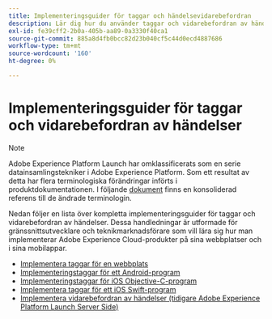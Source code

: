```yaml
---
title: Implementeringsguider för taggar och händelsevidarebefordran
description: Lär dig hur du använder taggar och vidarebefordran av händelser för att implementera Adobe Experience Cloud-produkter på dina webbplatser och i dina mobilappar.
exl-id: fe39cff2-2b0a-405b-aa89-0a3330f40ca1
source-git-commit: 885a8d4fb0bcc82d23b040cf5c44d0ecd4887686
workflow-type: tm+mt
source-wordcount: '160'
ht-degree: 0%

---
```


# Implementeringsguider för taggar och vidarebefordran av händelser

>[!NOTE]
>
>Adobe Experience Platform Launch har omklassificerats som en serie datainsamlingstekniker i Adobe Experience Platform. Som ett resultat av detta har flera terminologiska förändringar införts i produktdokumentationen. I följande [dokument](../term-updates.md) finns en konsoliderad referens till de ändrade terminologin.

Nedan följer en lista över kompletta implementeringsguider för taggar och vidarebefordran av händelser. Dessa handledningar är utformade för gränssnittsutvecklare och teknikmarknadsförare som vill lära sig hur man implementerar Adobe Experience Cloud-produkter på sina webbplatser och i sina mobilappar.

* [Implementera taggar för en webbplats](https://experienceleague.adobe.com/docs/platform-learn/implement-in-websites/overview.html)
* [Implementeringstaggar för ett Android-program](https://experienceleague.adobe.com/docs/platform-learn/implement-in-mobile-android-apps/overview.html)
* [Implementeringstaggar för iOS Objective-C-program](https://experienceleague.adobe.com/docs/platform-learn/implement-in-mobile-ios-objective-c-apps/overview.html)
* [Implementera taggar för ett iOS Swift-program](https://experienceleague.adobe.com/docs/platform-learn/implement-in-mobile-ios-swift-apps/overview.html)
* [Implementera vidarebefordran av händelser (tidigare Adobe Experience Platform Launch Server Side)](https://experienceleague.adobe.com/docs/platform-learn/data-collection/event-forwarding/overview.html)

